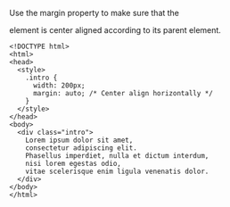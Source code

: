 Use the margin property to make sure that the <div> element is center aligned according to its parent element.

    <!DOCTYPE html>
    <html>
    <head>
      <style>
        .intro {
          width: 200px;
          margin: auto; /* Center align horizontally */
        }
      </style>
    </head>
    <body>
      <div class="intro">
        Lorem ipsum dolor sit amet,
        consectetur adipiscing elit.
        Phasellus imperdiet, nulla et dictum interdum,
        nisi lorem egestas odio,
        vitae scelerisque enim ligula venenatis dolor.
      </div>
    </body>
    </html>
